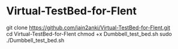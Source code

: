 # Virtual-TestBed-for-Flent   
git clone https://github.com/jain2anki/Virtual-TestBed-for-Flent.git  
cd Virtual-TestBed-for-Flent
chmod +x Dumbbell_test_bed.sh
sudo ./Dumbbell_test_bed.sh
